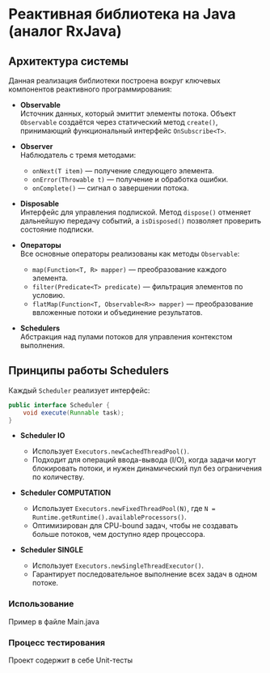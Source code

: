 
# Реактивная библиотека на Java (аналог RxJava)

## Архитектура системы

Данная реализация библиотеки построена вокруг ключевых компонентов реактивного программирования:

- **Observable<T>**  
  Источник данных, который эмиттит элементы потока. Объект `Observable` создаётся через статический метод `create()`, принимающий функциональный интерфейс `OnSubscribe<T>`. 

- **Observer<T>**  
  Наблюдатель с тремя методами:
    - `onNext(T item)` — получение следующего элемента.
    - `onError(Throwable t)` — получение и обработка ошибки.
    - `onComplete()` — сигнал о завершении потока.

- **Disposable**  
  Интерфейс для управления подпиской. Метод `dispose()` отменяет дальнейшую передачу событий, а `isDisposed()` позволяет проверить состояние подписки.

- **Операторы**  
  Все основные операторы реализованы как методы `Observable`:
    - `map(Function<T, R> mapper)` — преобразование каждого элемента.
    - `filter(Predicate<T> predicate)` — фильтрация элементов по условию.
    - `flatMap(Function<T, Observable<R>> mapper)` — преобразование ввложенные потоки и объединение результатов.

- **Schedulers**  
  Абстракция над пулами потоков для управления контекстом выполнения.
    

## Принципы работы Schedulers

Каждый `Scheduler` реализует интерфейс:
```java
public interface Scheduler {
    void execute(Runnable task);
}
```

- **Scheduler IO**
    - Использует `Executors.newCachedThreadPool()`.
    - Подходит для операций ввода-вывода (I/O), когда задачи могут блокировать потоки, и нужен динамический пул без ограничения по количеству.

- **Scheduler COMPUTATION**
    - Использует `Executors.newFixedThreadPool(N)`, где `N = Runtime.getRuntime().availableProcessors()`.
    - Оптимизирован для CPU-bound задач, чтобы не создавать больше потоков, чем доступно ядер процессора.

- **Scheduler SINGLE**
    - Использует `Executors.newSingleThreadExecutor()`.
    - Гарантирует последовательное выполнение всех задач в одном потоке.

### Использование
Пример в файле Main.java

### Процесс тестирования
Проект содержит в себе Unit-тесты

